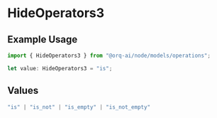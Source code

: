 # HideOperators3

## Example Usage

```typescript
import { HideOperators3 } from "@orq-ai/node/models/operations";

let value: HideOperators3 = "is";
```

## Values

```typescript
"is" | "is_not" | "is_empty" | "is_not_empty"
```